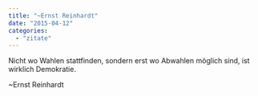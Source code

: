 ```yaml
---
title: "~Ernst Reinhardt"
date: "2015-04-12"
categories: 
  - "zitate"
---
```


Nicht wo Wahlen stattfinden, sondern erst wo Abwahlen möglich sind, ist wirklich Demokratie.

~Ernst Reinhardt
